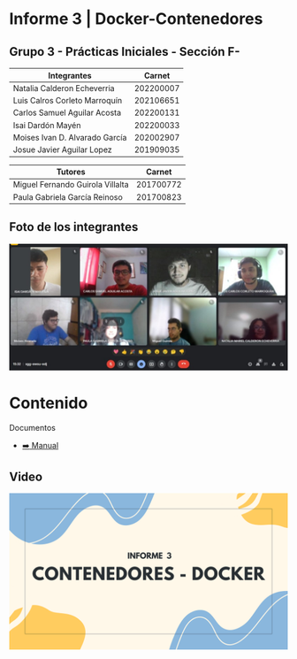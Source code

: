 # Informe 3 | Docker-Contenedores
## Grupo 3 - Prácticas Iniciales - Sección F-


Integrantes                     | Carnet
--------------------------------|------------
Natalia Calderon Echeverria | 202200007 
Luis Calros Corleto Marroquín | 202106651
Carlos Samuel Aguilar Acosta| 202200131
Isai Dardón Mayén | 202200033
Moises Ivan D. Alvarado García | 202002907
Josue Javier Aguilar Lopez| 201909035
                                                      
                    
Tutores | Carnet 
---------|--------------
Miguel Fernando Guirola Villalta | 201700772
Paula Gabriela García Reinoso | 201700823

## Foto de los integrantes 
![](INTEGRANTES.jpeg)

# Contenido

Documentos
    <ul>
       <li><a href="https://github.com/USAC-LuisCorleto/20252S_Informe3_Docker-Contenedores/blob/main/MANUAL%20DE%20USUARIO.pdf" target="_blank">:arrow_right: Manual</a></li>
    </ul>
    
## Video 
[![Watch the video](PORTADA.png)](https://www.youtube.com/watch?v=VJLCKM1b-As)
